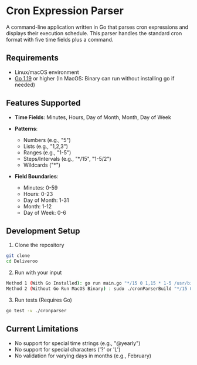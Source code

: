 # Cron Expression Parser

A command-line application written in Go that parses cron expressions and displays their execution schedule. This parser handles the standard cron format with five time fields plus a command.

## Requirements

* Linux/macOS environment
* [Go 1.19](https://golang.org/doc/install) or higher (In MacOS: Binary can run without installing go if needed)



## Features Supported

* **Time Fields**: Minutes, Hours, Day of Month, Month, Day of Week
* **Patterns**:
  * Numbers (e.g., "5")
  * Lists (e.g., "1,2,3")
  * Ranges (e.g., "1-5")
  * Steps/Intervals (e.g., "*/15", "1-5/2")
  * Wildcards ("*")

* **Field Boundaries**:
  * Minutes: 0-59
  * Hours: 0-23
  * Day of Month: 1-31
  * Month: 1-12
  * Day of Week: 0-6  


## Development Setup

1. Clone the repository
```bash
git clone 
cd Deliveroo
```
2. Run with your input

```bash
Method 1 (With Go Installed): go run main.go "*/15 0 1,15 * 1-5 /usr/bin/find"
Method 2 (Without Go Run MacOS Binary) : sudo ./cronParserBuild "*/15 0 1,15 * 1-5 /usr/bin/find"
```
3. Run tests (Requires Go)
```bash
go test -v ./cronparser
```

## Current Limitations

* No support for special time strings (e.g., "@yearly")
* No support for special characters ('?' or 'L')
* No validation for varying days in months (e.g., February)

